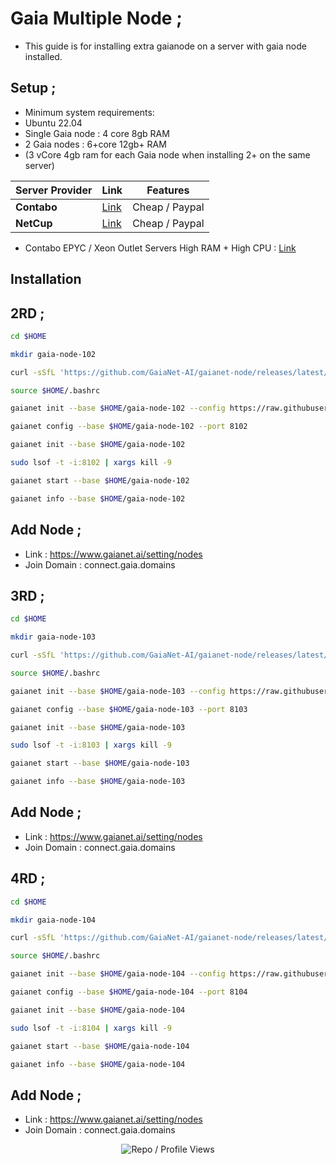 # Gaia Multiple Node ; 

- This guide is for installing extra gaianode on a server with gaia node installed.

## Setup ; 

- Minimum system requirements:
- Ubuntu  22.04 
- Single Gaia node                :            4 core 8gb RAM
- 2 Gaia nodes                       :            6+core 12gb+ RAM
- (3 vCore 4gb ram for each Gaia node when installing 2+ on the same server)

| Server Provider        | Link              | Features |
|------------------|----------------------------|----------------------------|
| **Contabo**          | [Link](https://www.dpbolvw.net/click-101330552-12454592)                     | Cheap / Paypal  |
| **NetCup**          | [Link](https://www.netcup.com/en/?ref=261820) | Cheap / Paypal |

- Contabo EPYC / Xeon Outlet Servers High RAM + High CPU : [Link](https://www.dpbolvw.net/click-101330552-13796481) 

## Installation

## 2RD ; 

```bash
cd $HOME
```
```bash
mkdir gaia-node-102
```
```bash
curl -sSfL 'https://github.com/GaiaNet-AI/gaianet-node/releases/latest/download/install.sh' | bash -s -- --base $HOME/gaia-node-102
```
```bash
source $HOME/.bashrc
```
```bash
gaianet init --base $HOME/gaia-node-102 --config https://raw.githubusercontent.com/GaiaNet-AI/node-configs/main/qwen2-0.5b-instruct/config.json
```
```bash
gaianet config --base $HOME/gaia-node-102 --port 8102
```
```bash
gaianet init --base $HOME/gaia-node-102
```
```bash
sudo lsof -t -i:8102 | xargs kill -9
```
```bash
gaianet start --base $HOME/gaia-node-102
```
```bash
gaianet info --base $HOME/gaia-node-102
```

## Add Node ; 

- Link : https://www.gaianet.ai/setting/nodes
- Join Domain : connect.gaia.domains

## 3RD ; 

```bash
cd $HOME
```
```bash
mkdir gaia-node-103
```
```bash
curl -sSfL 'https://github.com/GaiaNet-AI/gaianet-node/releases/latest/download/install.sh' | bash -s -- --base $HOME/gaia-node-103
```
```bash
source $HOME/.bashrc
```
```bash
gaianet init --base $HOME/gaia-node-103 --config https://raw.githubusercontent.com/GaiaNet-AI/node-configs/main/qwen2-0.5b-instruct/config.json
```
```bash
gaianet config --base $HOME/gaia-node-103 --port 8103
```
```bash
gaianet init --base $HOME/gaia-node-103
```
```bash
sudo lsof -t -i:8103 | xargs kill -9
```
```bash
gaianet start --base $HOME/gaia-node-103
```
```bash
gaianet info --base $HOME/gaia-node-103
```

## Add Node ; 

- Link : https://www.gaianet.ai/setting/nodes
- Join Domain : connect.gaia.domains

## 4RD ; 

```bash
cd $HOME
```
```bash
mkdir gaia-node-104
```
```bash
curl -sSfL 'https://github.com/GaiaNet-AI/gaianet-node/releases/latest/download/install.sh' | bash -s -- --base $HOME/gaia-node-104
```
```bash
source $HOME/.bashrc
```
```bash
gaianet init --base $HOME/gaia-node-104 --config https://raw.githubusercontent.com/GaiaNet-AI/node-configs/main/qwen2-0.5b-instruct/config.json
```
```bash
gaianet config --base $HOME/gaia-node-104 --port 8104
```
```bash
gaianet init --base $HOME/gaia-node-104
```
```bash
sudo lsof -t -i:8104 | xargs kill -9
```
```bash
gaianet start --base $HOME/gaia-node-104
```
```bash
gaianet info --base $HOME/gaia-node-104
```

## Add Node ; 

- Link : https://www.gaianet.ai/setting/nodes
- Join Domain : connect.gaia.domains

<p align="center">
  <img src="https://komarev.com/ghpvc/?username=FurkanL0&style=flat-square&color=red&label=Profile+Views+/+Repo+Views+" alt="Repo / Profile Views" />
</p>
